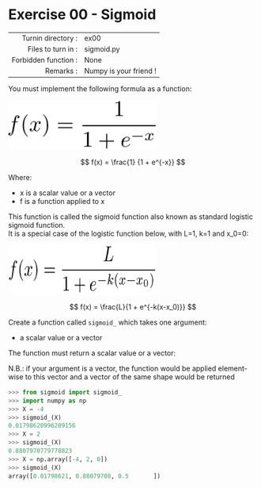# Exercise 00 - Sigmoid

|                         |                         |
| -----------------------:| ----------------------- |
|   Turnin directory :    |  ex00                   |
|   Files to turn in :    |  sigmoid.py            |
|   Forbidden function :  |  None                   |
|   Remarks :             |  Numpy is your friend ! |

You must implement the following formula as a function:  

<img src="../assets/sigmoid.png" width=300 height=100>

$$
f(x) = \frac{1} {1 + e^{-x}}
$$

Where:  
- x is a scalar value or a vector
- f is a function applied to x

This function is called the sigmoid function also known as standard logistic sigmoid function.<br/>
It is a special case of the logistic function below, with L=1, k=1 and x_0=0:

<img src="../assets/logistic.png" width=300 height=100>

$$
f(x) = \frac{L}{1 + e^{-k(x-x_0)}}
$$

Create a function called `sigmoid_` which takes one argument: 
  - a scalar value or a vector 

The function must return a scalar value or a vector:

N.B.: if your argument is a vector, the function would be applied element-wise to this vector and a
      vector of the same shape would be returned

```python
>>> from sigmoid import sigmoid_
>>> import numpy as np
>>> X = -4
>>> sigmoid_(X)
0.01798620996209156
>>> X = 2
>>> sigmoid_(X)
0.8807970779778823
>>> X = np.array([-4, 2, 0])
>>> sigmoid_(X)
array([0.01798621, 0.88079708, 0.5       ])
```


